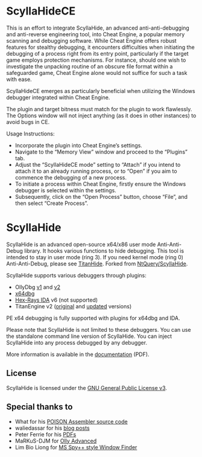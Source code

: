 # ScyllaHideCE
This is an effort to integrate ScyllaHide, an advanced anti-anti-debugging and anti-reverse engineering tool, into Cheat Engine, a popular memory scanning and debugging software. While Cheat Engine offers robust features for stealthy debugging, it encounters difficulties when initiating the debugging of a process right from its entry point, particularly if the target game employs protection mechanisms. For instance, should one wish to investigate the unpacking routine of an obscure file format within a safeguarded game, Cheat Engine alone would not suffice for such a task with ease.

ScyllaHideCE emerges as particularly beneficial when utilizing the Windows debugger integrated within Cheat Engine.

The plugin and target bitness must match for the plugin to work flawlessly. The Options window will not inject anything (as it does in other instances) to avoid bugs in CE.

Usage Instructions:
- Incorporate the plugin into Cheat Engine’s settings.
- Navigate to the “Memory View” window and proceed to the “Plugins” tab.
- Adjust the “ScyllaHideCE mode” setting to “Attach” if you intend to attach it to an already running process, or to “Open” if you aim to commence the debugging of a new process.
- To initiate a process within Cheat Engine, firstly ensure the Windows debugger is selected within the settings.
- Subsequently, click on the “Open Process” button, choose “File”, and then select “Create Process”.



# ScyllaHide

ScyllaHide is an advanced open-source x64/x86 user mode Anti-Anti-Debug library. It hooks various functions to hide debugging. This tool is intended to stay in user mode (ring 3). If you need kernel mode (ring 0) Anti-Anti-Debug, please see [TitanHide](https://github.com/mrexodia/titanhide). Forked from [NtQuery/ScyllaHide](https://bitbucket.org/NtQuery/scyllahide).

ScyllaHide supports various debuggers through plugins:

- OllyDbg [v1](http://www.ollydbg.de) and [v2](http://www.ollydbg.de/version2.html)
- [x64dbg](https://x64dbg.com)
- [Hex-Rays IDA](https://www.hex-rays.com/products/ida/) v6 (not supported)
- TitanEngine v2 ([original](http://www.reversinglabs.com/open-source/titanengine.html) and [updated](https://github.com/x64dbg/TitanEngine/) versions)

PE x64 debugging is fully supported with plugins for x64dbg and IDA.

Please note that ScyllaHide is not limited to these debuggers. You can use the standalone command line version of ScyllaHide. You can inject ScyllaHide into any process debugged by any debugger.

More information is available in the [documentation](https://github.com/x64dbg/ScyllaHide/releases/download/docs-2019-05-17/ScyllaHide.pdf) (PDF).

## License
ScyllaHide is licensed under the [GNU General Public License v3](https://www.gnu.org/licenses/gpl-3.0.en.html).

## Special thanks to
- What for his [POISON Assembler source code](https://tuts4you.com/download.php?view.2281)
- waliedassar for his [blog posts](http://waleedassar.blogspot.de)
- Peter Ferrie for his [PDFs](http://pferrie.host22.com)
- MaRKuS-DJM for [Olly Advanced](http://www.openrce.org/downloads/details/241/Olly_Advanced)
- Lim Bio Liong for [MS Spy++ style Window Finder](http://www.codeproject.com/Articles/1698/MS-Spy-style-Window-Finder)
